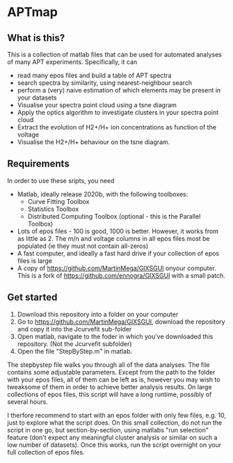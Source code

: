 # APTmap


## What is this?

This is a collection of matlab files that can be used for automated analyses of many APT experiments. Specifically, it can
 - read many epos files and build a table of APT spectra
 - search spectra by similarity, using nearest-neighbour search
 - perform a (very) naive estimation of which elements may be present in your datasets
 - Visualise your spectra point cloud using a tsne diagram
 - Apply the optics algorithm to investigate clusters in your spectra point cloud
 - Extract the evolution of H2+/H+ ion concentrations as function of the voltage
 - Visualise the H2+/H+ behaviour on the tsne diagram. 



## Requirements

In order to use these sripts, you need

 - Matlab,  ideally release 2020b, with the following toolboxes:
   - Curve Fitting Toolbox
   - Statistics Toolbox
   - Distributed Computing Toolbox (optional - this is the Parallel Toolbox)
 - Lots of epos files - 100 is good, 1000 is better. However,  it works from as little as 2. The m/n and voltage columns in all epos files most be populated (ie they must not contain all-zeros)
 - A fast computer, and ideally a fast hard drive if your collection of epos files is large
 - A copy of https://github.com/MartinMega/GIXSGUI onyour computer. This is a fork of https://github.com/ennogra/GIXSGUI with a small patch.



## Get started

1. Download this repository into a folder on your computer
2. Go to https://github.com/MartinMega/GIXSGUI, download the repository and copy it into the Jcurvefit sub-folder
4. Open matlab, navigate to the foder in which you've downloaded this repository. (Not the Jcurvefit subfolder)
5. Open the file "StepByStep.m" in matlab.

The stepbystep file walks you through all of the data analyses. The file contains some adjustable parameters. Except from the path to the folder with your epos files, all of them can be left as is, however you may wish to tweaksome of them in order to achieve better analysis results. On large collections of epos files, this script will have a long runtime, possibly of several hours.

I therfore recommend to start with an epos folder with only few files, e.g. 10, just to explore what the script does. On this small collection, do not run the script in one go, but section-by-section, using matlabs "run selection" feature (don't expect any meaningful cluster analysis or similar on such a low number of datasets). Once this works, run the script overnight on your full collection of epos files.




